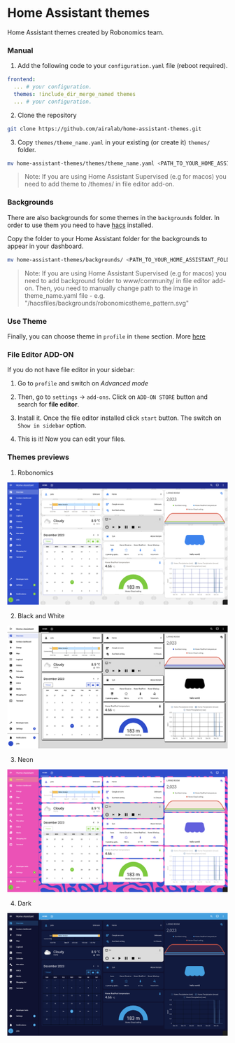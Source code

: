 # Home Assistant themes
Home Assistant themes created by Robonomics team.

### Manual
1. Add the following code to your `configuration.yaml` file (reboot required).

```yaml
frontend:
  ... # your configuration.
  themes: !include_dir_merge_named themes
  ... # your configuration.
```
2. Clone the repository
```bash
git clone https://github.com/airalab/home-assistant-themes.git
```

3. Copy `themes/theme_name.yaml` in your existing (or create it) `themes/` folder.

```bash
mv home-assistant-themes/themes/theme_name.yaml <PATH_TO_YOUR_HOME_ASSISTANT_FOLDER>/themes/.
```

> Note: If you are using Home Assistant Supervised (e.g for macos) you need to add theme to /themes/ in file editor add-on. 


### Backgrounds

There are also backgrounds for some themes in the `backgrounds` folder. In order to use them you need to have [hacs](https://hacs.xyz/) installed.

Copy the folder to your Home Assistant folder for the backgrounds to appear in your dashboard.

```bash
mv home-assistant-themes/backgrounds/ <PATH_TO_YOUR_HOME_ASSISTANT_FOLDER>home-assistant-themes/backgrounds/.
```

> Note: If you are using Home Assistant Supervised (e.g for macos) you need to add background folder to www/community/ in file editor add-on.
> Then, you need to manually change path to the image in theme_name.yaml file - e.g. "/hacsfiles/backgrounds/robonomicstheme_pattern.svg"

### Use Theme
Finally, you can choose theme in `profile` in `theme` section. More [here](https://www.home-assistant.io/integrations/frontend/#manual-theme-selection)


### File Editor ADD-ON

If you do not have file editor in your sidebar: 

1. Go to `profile` and switch on *Advanced mode*

2. Then, go to `settings` -> `add-ons`. Click on `ADD-ON STORE` button and search for **file editor**.

3. Install it. Once the file editor installed click `start` button. The switch on `Show in sidebar` option.

4. This is it! Now you can edit your files.



### Themes previews

1. Robonomics 

![robonomics theme](previews/robonomics-theme.png)

2. Black and White

![black and white theme](previews/black-and-white-theme.png)

3. Neon

![neon theme](previews/neon-theme.png)

4. Dark

![dark theme](previews/dark-theme.png)
